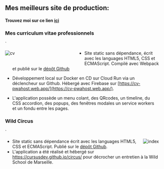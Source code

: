 ## Mes meilleurs site de production:
#### Trouvez moi sur ce lien [ici](https://cv-pwahost.web.app/)

### Mes curriculum vitae professionnels
`<div style="float:left;margin:0 20px 10px 0;width:240px">
    ![cv](https://cv-pwahost.web.app/img/PerformCV.3ebd18935fcabbe453df1f631d3c4709.png)
</div>

* Site static sans dépendance, écrit avec les languages HTML5, CSS et ECMAScript. Compilé avec Webpack  et publié sur le [dépôt Github](https://github.com/Cursusdev/cv-pwahost)
* Développement local sur Docker en CD sur Cloud Run via un déclencheur sur Github. Hébergé avec Firebase sur [https://cv-pwahost.web.app/](https://cv-pwahost.web.app/).

* L'application possède un menu colant, des QRcodes, un timeline, du CSS accordion, des popups, des fenêtres modales un service workers et un fondu entre les pages.

### Wild Circus
`<div style="float:right;margin:0 0 10px 10px">
    ![index](https://cv-pwahost.web.app/img/capture-circus_240x166w.9ab4b7a6a4c37b2b40fc9a0380730a4d.png)
</div>

* Site static sans dépendance écrit avec les languages HTML5, CSS et ECMAScript. Publié sur le [dépôt Github](https://github.com/Cursusdev/circus).
* L'application a été réalisé et hébergé sur https://cursusdev.github.io/circus/ pour décrocher un entretien à la Wild School de Marseille.

